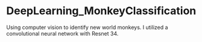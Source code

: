 # DeepLearning_MonkeyClassification
Using computer vision to identify new world monkeys. I utilized a convolutional neural network with Resnet 34.
